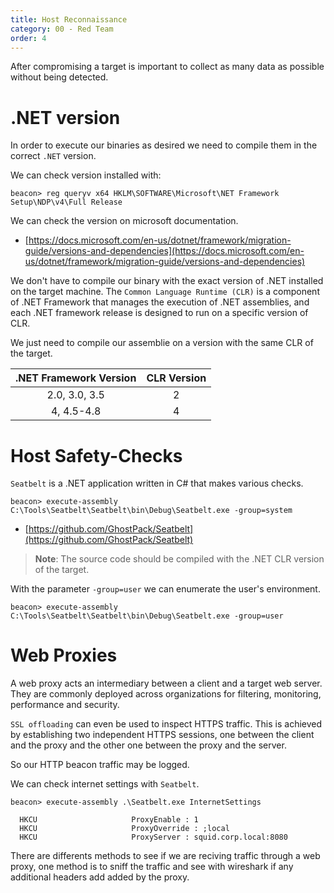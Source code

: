 ```yaml
---
title: Host Reconnaissance
category: 00 - Red Team
order: 4
---
```


After compromising a target is important to collect as many data as possible without being detected.

# .NET version

In order to execute our binaries as desired we need to compile them in the correct `.NET` version.

We can check version installed with:

```
beacon> reg queryv x64 HKLM\SOFTWARE\Microsoft\NET Framework Setup\NDP\v4\Full Release
```
We can check the version on microsoft documentation.

* [https://docs.microsoft.com/en-us/dotnet/framework/migration-guide/versions-and-dependencies](https://docs.microsoft.com/en-us/dotnet/framework/migration-guide/versions-and-dependencies)

We don't have to compile our binary with the exact version of .NET installed on the target machine. The `Common Language Runtime (CLR)` is a component of .NET Framework that manages the execution of .NET assemblies, and each .NET framework release is designed to run on a specific version of CLR.

We just need to compile our assemblie on a version with the same CLR of the target.

| .NET Framework Version | CLR Version |
|:----------------------:|:-----------:|
|      2.0, 3.0, 3.5     |      2      |
|       4, 4.5-4.8       |      4      |


# Host Safety-Checks

`Seatbelt` is a .NET application written in C# that makes various checks.

```
beacon> execute-assembly C:\Tools\Seatbelt\Seatbelt\bin\Debug\Seatbelt.exe -group=system
```
* [https://github.com/GhostPack/Seatbelt](https://github.com/GhostPack/Seatbelt)

> **Note**: The source code should be compiled with the .NET CLR version of the target.

With the parameter `-group=user` we can enumerate the user's environment.

```
beacon> execute-assembly C:\Tools\Seatbelt\Seatbelt\bin\Debug\Seatbelt.exe -group=user
```

# Web Proxies

A web proxy acts an intermediary between a client and a target web server. They are commonly deployed across organizations for filtering, monitoring, performance and security.

`SSL offloading` can even be used to inspect HTTPS traffic. This is achieved by establishing two independent HTTPS sessions, one between the client and the proxy and the other one between the proxy and the server.

So our HTTP beacon traffic may be logged.

We can check internet settings with `Seatbelt`.

```
beacon> execute-assembly .\Seatbelt.exe InternetSettings

  HKCU                     ProxyEnable : 1
  HKCU                     ProxyOverride : ;local
  HKCU                     ProxyServer : squid.corp.local:8080
```

There are differents methods to see if we are reciving traffic through a web proxy, one method is to sniff the traffic and see with wireshark if any additional headers add added by the proxy.
